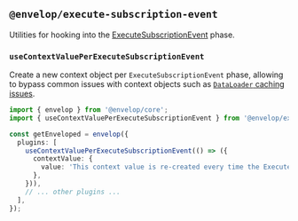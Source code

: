 ## `@envelop/execute-subscription-event`

Utilities for hooking into the [ExecuteSubscriptionEvent](<https://spec.graphql.org/draft/#ExecuteSubscriptionEvent()>) phase.

### `useContextValuePerExecuteSubscriptionEvent`

Create a new context object per `ExecuteSubscriptionEvent` phase, allowing to bypass common issues with context objects such as [`DataLoader` caching issues](https://github.com/dotansimha/envelop/issues/80).

```ts
import { envelop } from '@envelop/core';
import { useContextValuePerExecuteSubscriptionEvent } from '@envelop/execute-subscription-event';

const getEnveloped = envelop({
  plugins: [
    useContextValuePerExecuteSubscriptionEvent(() => ({
      contextValue: {
        value: 'This context value is re-created every time the ExecuteSubscriptionEvent phase starts',
      },
    })),
    // ... other plugins ...
  ],
});
```
